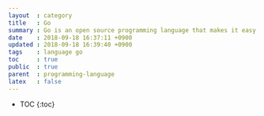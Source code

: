 ```yaml
---
layout  : category
title   : Go
summary : Go is an open source programming language that makes it easy to build simple, reliable, and efficient software.
date    : 2018-09-18 16:37:11 +0900
updated : 2018-09-18 16:39:40 +0900
tags    : language go
toc     : true
public  : true
parent  : programming-language
latex   : false
---
```

* TOC
{:toc}
